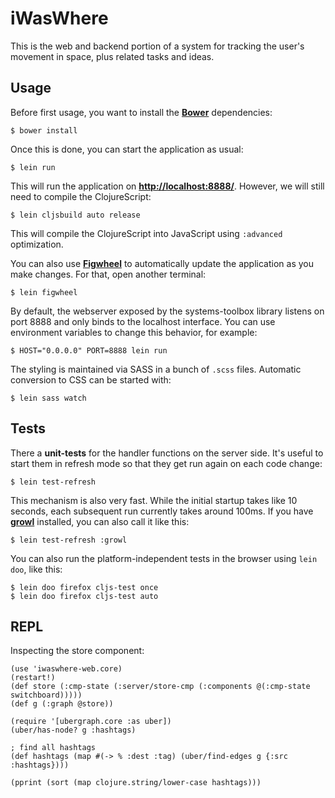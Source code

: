 # iWasWhere

This is the web and backend portion of a system for tracking the user's movement in space, plus related tasks and ideas.

## Usage

Before first usage, you want to install the **[Bower](http://bower.io)** dependencies:

    $ bower install

Once this is done, you can start the application as usual:

    $ lein run

This will run the application on **[http://localhost:8888/](http://localhost:8888/)**. However, we will still need to compile the ClojureScript:

    $ lein cljsbuild auto release

This will compile the ClojureScript into JavaScript using `:advanced` optimization.

You can also use **[Figwheel](https://github.com/bhauman/lein-figwheel)** to automatically update the application as you make changes. For that, open another terminal:

    $ lein figwheel

By default, the webserver exposed by the systems-toolbox library listens on port 8888 and only binds to the localhost interface. You can use environment variables to change this behavior, for example:

    $ HOST="0.0.0.0" PORT=8888 lein run
    
The styling is maintained via SASS in a bunch of `.scss` files. Automatic conversion to CSS can be started with:

    $ lein sass watch


## Tests

There a **unit-tests** for the handler functions on the server side. It's useful to start them in refresh mode so that they get run again on each code change:

    $ lein test-refresh

This mechanism is also very fast. While the initial startup takes like 10 seconds, each subsequent run currently takes around 100ms. If you have **[growl](http://growl.info/)** installed, you can also call it like this:

    $ lein test-refresh :growl

You can also run the platform-independent tests in the browser using `lein doo`, like this:

    $ lein doo firefox cljs-test once
    $ lein doo firefox cljs-test auto


## REPL

Inspecting the store component:

    (use 'iwaswhere-web.core)
    (restart!)
    (def store (:cmp-state (:server/store-cmp (:components @(:cmp-state switchboard)))))
    (def g (:graph @store))
    
    (require '[ubergraph.core :as uber])
    (uber/has-node? g :hashtags)
    
    ; find all hashtags
    (def hashtags (map #(-> % :dest :tag) (uber/find-edges g {:src :hashtags})))
    
    (pprint (sort (map clojure.string/lower-case hashtags)))


